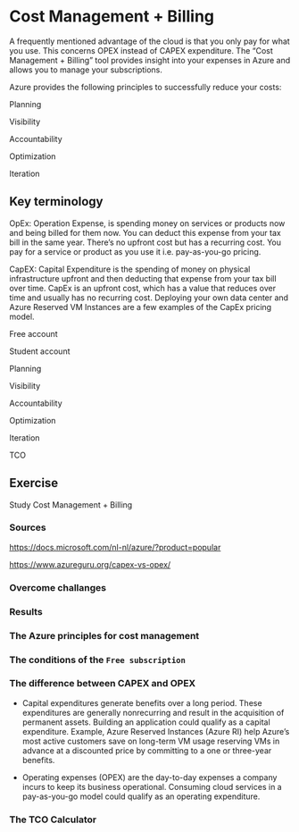 # Cost Management + Billing

A frequently mentioned advantage of the cloud is that you only pay for what you use. This concerns OPEX instead of CAPEX expenditure. The “Cost Management + Billing” tool provides insight into your expenses in Azure and allows you to manage your subscriptions.

Azure provides the following principles to successfully reduce your costs:

Planning

Visibility 

Accountability 

Optimization 

Iteration 


## Key terminology

OpEx: Operation Expense, is spending money on services or products now and being billed for them now. You can deduct this expense from your tax bill in the same year. There’s no upfront cost but has a recurring cost. You pay for a service or product as you use it i.e. pay-as-you-go pricing.

CapEX: Capital Expenditure is the spending of money on physical infrastructure upfront and then deducting that expense from your tax bill over time. CapEx is an upfront cost, which has a value that reduces over time and usually has no recurring cost. Deploying your own data center and Azure Reserved VM Instances are a few examples of the CapEx pricing model.

Free account

Student account

Planning

Visibility

Accountability

Optimization

Iteration

TCO 


## Exercise

Study Cost Management + Billing

### Sources

https://docs.microsoft.com/nl-nl/azure/?product=popular

https://www.azureguru.org/capex-vs-opex/

### Overcome challanges



### Results

### The Azure principles for cost management


### The conditions of the `Free subscription`


### The difference between CAPEX and OPEX



- Capital expenditures generate benefits over a long period. These expenditures are generally nonrecurring and result in the acquisition of permanent assets. Building an application could qualify as a capital expenditure. Example, Azure Reserved Instances (Azure RI) help Azure’s most active customers save on long-term VM usage reserving VMs in advance at a discounted price by committing to a one or three-year benefits.


- Operating expenses (OPEX) are the day-to-day expenses a company incurs to keep its business operational. Consuming cloud services in a pay-as-you-go model could qualify as an operating expenditure. 




### The TCO Calculator